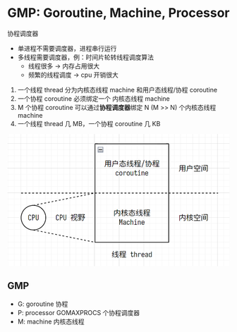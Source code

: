 # GMP: Goroutine, Machine, Processor

协程调度器

- 单进程不需要调度器，进程串行运行
- 多线程需要调度器，例：时间片轮转线程调度算法
  - 线程很多 -> 内存占用很大
  - 频繁的线程调度 -> cpu 开销很大

1. 一个线程 thread 分为内核态线程 machine 和用户态线程/协程 coroutine
2. 一个协程 coroutine 必须绑定一个 内核态线程 machine
3. M 个协程 coroutine 可以通过**协程调度器**绑定 N (M >> N) 个内核态线程 machine
4. 一个线程 thread 几 MB，一个协程 coroutine 几 KB

![coroutine](assets/coroutine.png)

## GMP

- G: goroutine 协程
- P: processor GOMAXPROCS 个协程调度器
- M: machine 内核态线程
